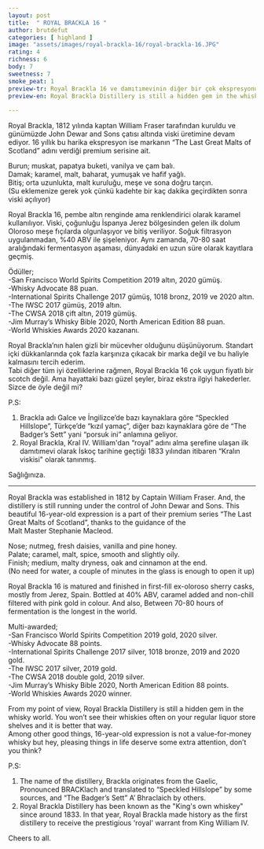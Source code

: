 ```yaml
---
layout: post
title:  " ROYAL BRACKLA 16 "
author: brutdefut
categories: [ highland ]
image: "assets/images/royal-brackla-16/royal-brackla-16.JPG"
rating: 4
richness: 6
body: 7
sweetness: 7
smoke_peat: 1
preview-tr: Royal Brackla 16 ve damıtımevinin diğer bir çok ekspresyonu özel ilgiyi hakeden viskiler.                     
preview-en: Royal Brackla Distillery is still a hidden gem in the whisky world.                    
     
---
```


Royal Brackla, 1812 yılında kaptan William Fraser tarafından kuruldu ve günümüzde John Dewar and Sons çatısı altında viski üretimine devam ediyor. 16 yıllık bu harika ekspresyon ise markanın “The Last Great Malts of Scotland” adını verdiği premium serisine ait.  

Burun; muskat, papatya buketi, vanilya ve çam balı.   
Damak; karamel, malt, baharat, yumuşak ve hafif yağlı.  
Bitiş; orta uzunlukta, malt kuruluğu, meşe ve sona doğru tarçın.    
(Su eklemenize gerek yok çünkü kadehte bir kaç dakika geçirdikten sonra viski açılıyor)  

Royal Brackla 16, pembe altın renginde ama renklendirici olarak karamel kullanılıyor. Viski, çoğunluğu İspanya Jerez bölgesinden gelen ilk dolum Oloroso meşe fıçılarda olgunlaşıyor ve bitiş veriliyor. Soğuk filtrasyon uygulanmadan, %40 ABV ile şişeleniyor. Aynı zamanda, 70-80 saat aralığındaki fermentasyon aşaması, dünyadaki en uzun süre olarak kayıtlara geçmiş.      

Ödüller;  
-San Francisco World Spirits Competition 2019 altın, 2020 gümüş.   
-Whisky Advocate 88 puan.  
-International Spirits Challenge 2017 gümüş, 1018 bronz, 2019 ve 2020 altın.      
-The IWSC 2017 gümüş, 2019 altın.  
-The CWSA 2018 çift altın, 2019 gümüş.     
-Jim Murray’s Whisky Bible 2020, North American Edition 88 puan.  
-World Whiskies Awards 2020 kazananı.    

Royal Brackla’nın halen gizli bir mücevher olduğunu düşünüyorum. Standart içki dükkanlarında çok fazla karşınıza çıkacak bir marka değil ve bu haliyle kalmasını tercih ederim.  
Tabi diğer tüm iyi özelliklerine rağmen, Royal Brackla 16 çok uygun fiyatlı bir scotch değil. Ama hayattaki bazı güzel şeyler, biraz ekstra ilgiyi hakederler. Sizce de öyle değil mi?  

P.S:   
1. Brackla adı Galce ve İngilizce’de bazı kaynaklara göre “Speckled Hillslope”, Türkçe’de “kızıl yamaç”, diğer bazı kaynaklara göre de “The Badger’s Sett” yani “porsuk ini” anlamına geliyor.  
2. Royal Brackla, Kral IV. William'dan “royal” adını alma şerefine ulaşan ilk damıtımevi olarak İskoç tarihine geçtiği 1833 yılından itibaren “Kralın viskisi" olarak tanınmış.  

Sağlığınıza.

-----------------------------------------------

<p id="english"></p>

Royal Brackla was established in 1812 by Captain William Fraser. And, the distillery is still running under the control of John Dewar and Sons. This beautiful 16-year-old expression is a part of their premium series “The Last Great Malts of Scotland”, thanks to the guidance of the Malt Master Stephanie Macleod.  

Nose; nutmeg, fresh daisies, vanilla and pine honey.  
Palate; caramel, malt, spice, smooth and slightly oily.   
Finish; medium, malty dryness, oak and cinnamon at the end.     
(No need for water, a couple of minutes in the glass is enough to open it up)

Royal Brackla 16 is matured and finished in first-fill ex-oloroso sherry casks, mostly from Jerez, Spain. Bottled at 40% ABV, caramel added and non-chill filtered with pink gold in colour. And also, Between 70-80 hours of fermentation is the longest in the world.   

Multi-awarded;  
-San Francisco World Spirits Competition 2019 gold, 2020 silver.   
-Whisky Advocate 88 points.  
-International Spirits Challenge 2017 silver, 1018 bronze, 2019 and 2020 gold.      
-The IWSC 2017 silver, 2019 gold.   
-The CWSA 2018 double gold, 2019 silver.     
-Jim Murray’s Whisky Bible 2020, North American Edition 88 points.  
-World Whiskies Awards 2020 winner.    

From my point of view, Royal Brackla Distillery is still a hidden gem in the whisky world. You won’t see their whiskies often on your regular liquor store shelves and it is better that way.  
Among other good things, 16-year-old expression is not a value-for-money whisky but hey, pleasing things in life deserve some extra attention, don’t you think?   

P.S:  
1. The name of the distillery, Brackla originates from the Gaelic, Pronounced BRACKlach and translated to “Speckled Hillslope” by some sources, and “The Badger’s Sett” A’ Bhraclaich by others.  
2. Royal Brackla Distillery has been known as the "King's own whiskey" since around 1833. In that year, Royal Brackla made history as the first distillery to receive the prestigious 'royal' warrant from King William IV.  

Cheers to all.  



  
